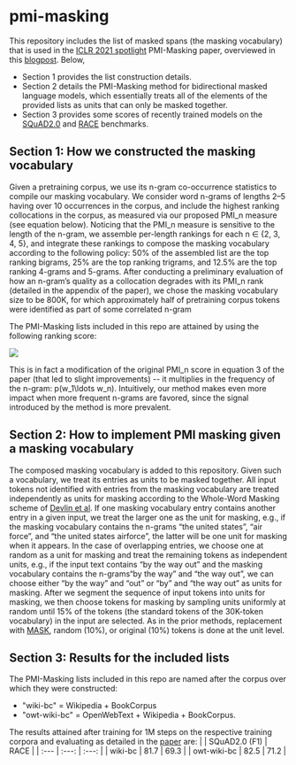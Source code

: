 # pmi-masking
This repository includes the list of masked spans (the masking vocabulary) that is used in the [ICLR 2021 spotlight](https://iclr.cc/virtual/2021/spotlight/3496) PMI-Masking paper, overviewed in this [blogpost](https://www.ai21.com/blog/pmi-masking). Below,

* Section 1 provides the list construction details. 
* Section 2 details the PMI-Masking method for bidirectional masked language models, which essentially treats all of the elements of the provided lists as units that can only be masked together. 
* Section 3 provides some scores of recently trained models on the [SQuAD2.0](https://rajpurkar.github.io/SQuAD-explorer/) and [RACE](https://www.cs.cmu.edu/~glai1/data/race/) benchmarks.

## Section 1: How we constructed the masking vocabulary

Given a pretraining corpus, we use its n-gram co-occurrence statistics to compile our masking vocabulary. We consider word n-grams of lengths 2–5 having over 10 occurrences in the corpus, and include the highest ranking collocations in the corpus, as measured via our proposed PMI_n measure (see equation below). Noticing that the PMI_n measure is sensitive to the length of the n-gram, we assemble per-length rankings for each n ∈ {2, 3, 4, 5}, and integrate these rankings to compose the masking vocabulary according to the following policy: 50% of the assembled list  are the top ranking bigrams, 25%  are the top ranking trigrams, and 12.5% are the top ranking 4-grams and 5-grams. After conducting a preliminary evaluation of how an n-gram’s quality as a collocation degrades with its PMI_n rank (detailed in the appendix of the paper), we chose the masking vocabulary size to be 800K, for which approximately half of pretraining corpus tokens were identified as part of some correlated n-gram

The PMI-Masking lists included in this repo are attained by using the following ranking score:

<img src="https://render.githubusercontent.com/render/math?math=\textrm{PMI}_n(w_1\ldots w_n)=\min_{\sigma\in\textrm{seg}(w_1\ldots w_n)}\log\frac{p^2(w_1\ldots w_n)}{\prod_{s\in\sigma}p(s)}">



This is in fact a modification of the original PMI_n score in equation 3 of the paper (that led to slight improvements) -- it multiplies in the frequency of the n-gram: p(w_1\ldots w_n). Intuitively, our method makes even more impact when more frequent n-grams are favored, since the signal introduced by the method is more prevalent.  

## Section 2: How to implement PMI masking given a masking vocabulary

The composed masking vocabulary is added to this repository. Given such a vocabulary, we treat its entries as units to be masked together. All input tokens not identified with entries from the masking vocabulary are treated independently as units for masking according to the Whole-Word Masking scheme of [Devlin et al](https://github.com/google-research/bert). If one masking vocabulary entry contains another entry in a given input, we treat the larger one as the unit for masking, e.g., if the masking vocabulary contains the n-grams “the united states”, “air force”, and “the united states airforce”, the latter will be one unit for masking when it appears. In the case of overlapping entries, we choose one at random as a unit for masking and treat the remaining tokens as independent units, e.g., if the input text contains “by the way out” and the masking vocabulary contains the n-grams“by the way” and “the way out”, we can choose either “by the way” and “out” or “by” and “the way out” as units for masking. After we segment the sequence of input tokens into units for masking, we then choose tokens for masking by sampling units uniformly at random until 15% of the tokens (the standard tokens of the 30K-token vocabulary) in the input are selected. As in the prior methods, replacement with [MASK](80%), random (10%), or original (10%) tokens is done at the unit level.

## Section 3: Results for the included lists

The PMI-Masking lists included in this repo are named after the corpus over which they were constructed:
* "wiki-bc" = Wikipedia + BookCorpus
* "owt-wiki-bc" = OpenWebText + Wikipedia + BookCorpus.  

The results attained after training for 1M steps on the respective training corpora and evaluating as detailed in the [paper](https://openreview.net/forum?id=3Aoft6NWFej) are:
|              | SQuAD2.0 (F1) | RACE |
| :---         |     :---:      |          :---: |
| wiki-bc      |   81.7	| 69.3   |
| owt-wiki-bc  |      82.5	 |  71.2    |
